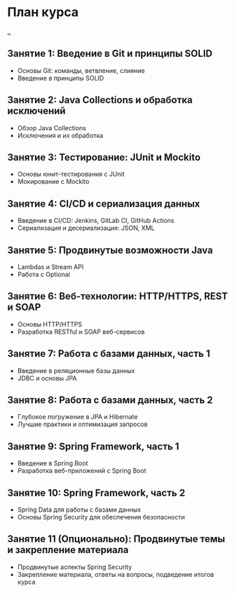 # План курса

[..](./README.md)

## Занятие 1: Введение в Git и принципы SOLID
- Основы Git: команды, ветвление, слияние
- Введение в принципы SOLID

## Занятие 2: Java Collections и обработка исключений
- Обзор Java Collections
- Исключения и их обработка

## Занятие 3: Тестирование: JUnit и Mockito
- Основы юнит-тестирования с JUnit
- Мокирование с Mockito

## Занятие 4: CI/CD и сериализация данных
- Введение в CI/CD: Jenkins, GitLab CI, GitHub Actions
- Сериализация и десериализация: JSON, XML

## Занятие 5: Продвинутые возможности Java
- Lambdas и Stream API
- Работа с Optional

## Занятие 6: Веб-технологии: HTTP/HTTPS, REST и SOAP
- Основы HTTP/HTTPS
- Разработка RESTful и SOAP веб-сервисов

## Занятие 7: Работа с базами данных, часть 1
- Введение в реляционные базы данных
- JDBC и основы JPA

## Занятие 8: Работа с базами данных, часть 2
- Глубокое погружение в JPA и Hibernate
- Лучшие практики и оптимизация запросов

## Занятие 9: Spring Framework, часть 1
- Введение в Spring Boot
- Разработка веб-приложений с Spring Boot

## Занятие 10: Spring Framework, часть 2
- Spring Data для работы с базами данных
- Основы Spring Security для обеспечения безопасности

## Занятие 11 (Опционально): Продвинутые темы и закрепление материала
- Продвинутые аспекты Spring Security
- Закрепление материала, ответы на вопросы, подведение итогов курса
